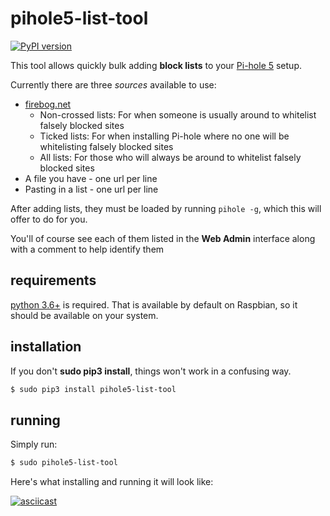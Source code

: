 # pihole5-list-tool
[![PyPI version](https://badge.fury.io/py/pihole5-list-tool.svg)](https://badge.fury.io/py/pihole5-list-tool)

This tool allows quickly bulk adding __block lists__ to your [Pi-hole 5](https://pi-hole.net/) setup.


Currently there are three _sources_ available to use:
- [firebog.net](https://firebog.net/)
  - Non-crossed lists: For when someone is usually around to whitelist falsely blocked sites
  - Ticked lists: For when installing Pi-hole where no one will be whitelisting falsely blocked sites
  - All lists: For those who will always be around to whitelist falsely blocked sites
-  A file you have - one url per line
-  Pasting in a list - one url per line

After adding lists, they must be loaded by running `pihole -g`, which this will offer to do for you.

You'll of course see each of them listed in the **Web Admin** interface along with a comment to help identify them



## requirements
[python 3.6+](https://python.org/) is required. That is available by default on Raspbian, so it should be available on your system.


## installation
If you don't **sudo pip3 install**, things won't work in a confusing way.
```bash
$ sudo pip3 install pihole5-list-tool
```

## running
Simply run:
```bash
$ sudo pihole5-list-tool
```

Here's what installing and running it will look like:

[![asciicast](https://asciinema.org/a/331296.svg)](https://asciinema.org/a/331296)